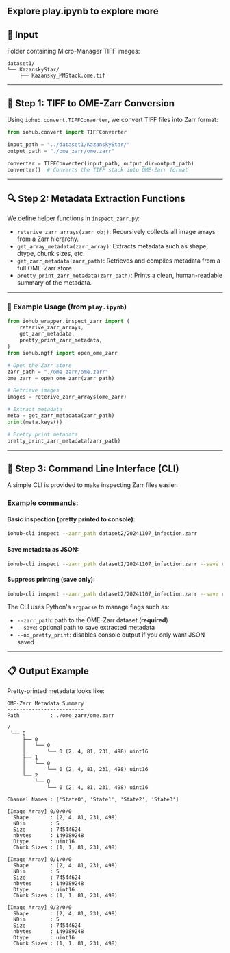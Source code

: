 ## Explore play.ipynb to explore more

## 📁 Input

Folder containing Micro-Manager TIFF images:

```
dataset1/
└── KazanskyStar/
    ├── Kazansky_MMStack.ome.tif
```

---

## 🔄 Step 1: TIFF to OME-Zarr Conversion

Using `iohub.convert.TIFFConverter`, we convert TIFF files into Zarr format:

```python
from iohub.convert import TIFFConverter

input_path = "../dataset1/KazanskyStar/"
output_path = "./ome_zarr/ome.zarr"

converter = TIFFConverter(input_path, output_dir=output_path)
converter()  # Converts the TIFF stack into OME-Zarr format
```

---

## 🔍 Step 2: Metadata Extraction Functions

We define helper functions in `inspect_zarr.py`:

- `reterive_zarr_arrays(zarr_obj)`: Recursively collects all image arrays from a Zarr hierarchy.
- `get_array_metadata(zarr_array)`: Extracts metadata such as shape, dtype, chunk sizes, etc.
- `get_zarr_metadata(zarr_path)`: Retrieves and compiles metadata from a full OME-Zarr store.
- `pretty_print_zarr_metadata(zarr_path)`: Prints a clean, human-readable summary of the metadata.

---

### 🔬 Example Usage (from `play.ipynb`)

```python
from iohub_wrapper.inspect_zarr import (
    reterive_zarr_arrays,
    get_zarr_metadata,
    pretty_print_zarr_metadata,
)
from iohub.ngff import open_ome_zarr

# Open the Zarr store
zarr_path = "./ome_zarr/ome.zarr"
ome_zarr = open_ome_zarr(zarr_path)

# Retrieve images
images = reterive_zarr_arrays(ome_zarr)

# Extract metadata
meta = get_zarr_metadata(zarr_path)
print(meta.keys())

# Pretty print metadata
pretty_print_zarr_metadata(zarr_path)
```

---

## 🧪 Step 3: Command Line Interface (CLI)

A simple CLI is provided to make inspecting Zarr files easier.

### Example commands:

#### Basic inspection (pretty printed to console):

```bash
iohub-cli inspect --zarr_path dataset2/20241107_infection.zarr
```

#### Save metadata as JSON:

```bash
iohub-cli inspect --zarr_path dataset2/20241107_infection.zarr --save results/metadata.json
```

#### Suppress printing (save only):

```bash
iohub-cli inspect --zarr_path dataset2/20241107_infection.zarr --save results/metadata.json --no_pretty_print
```

The CLI uses Python's `argparse` to manage flags such as:
- `--zarr_path`: path to the OME-Zarr dataset (**required**)
- `--save`: optional path to save extracted metadata
- `--no_pretty_print`: disables console output if you only want JSON saved

---

## 📋 Output Example

Pretty-printed metadata looks like:

```
OME-Zarr Metadata Summary
-------------------------
Path          : ./ome_zarr/ome.zarr

/
 └── 0
     ├── 0
     │   └── 0
     │       └── 0 (2, 4, 81, 231, 498) uint16
     ├── 1
     │   └── 0
     │       └── 0 (2, 4, 81, 231, 498) uint16
     └── 2
         └── 0
             └── 0 (2, 4, 81, 231, 498) uint16

Channel Names : ['State0', 'State1', 'State2', 'State3']

[Image Array] 0/0/0/0
  Shape       : (2, 4, 81, 231, 498)
  NDim        : 5
  Size        : 74544624
  nbytes      : 149089248
  Dtype       : uint16
  Chunk Sizes : (1, 1, 81, 231, 498)

[Image Array] 0/1/0/0
  Shape       : (2, 4, 81, 231, 498)
  NDim        : 5
  Size        : 74544624
  nbytes      : 149089248
  Dtype       : uint16
  Chunk Sizes : (1, 1, 81, 231, 498)

[Image Array] 0/2/0/0
  Shape       : (2, 4, 81, 231, 498)
  NDim        : 5
  Size        : 74544624
  nbytes      : 149089248
  Dtype       : uint16
  Chunk Sizes : (1, 1, 81, 231, 498)

```
